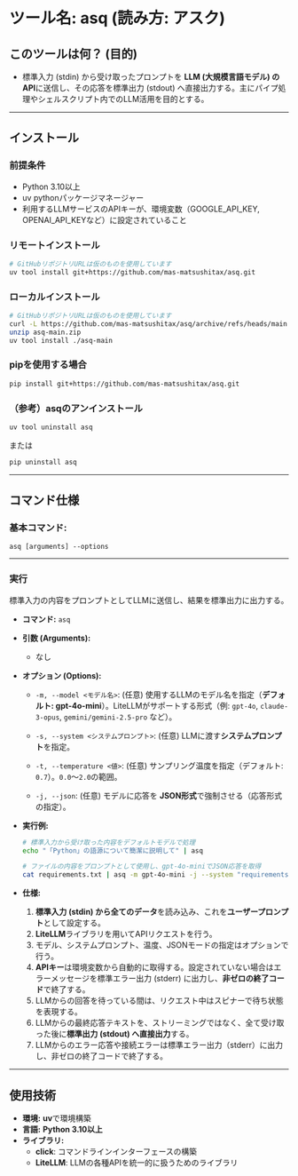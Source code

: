 # ツール名: asq (読み方: アスク)

## このツールは何？ (目的)
  * 標準入力 (stdin) から受け取ったプロンプトを **LLM (大規模言語モデル) のAPI**に送信し、その応答を標準出力 (stdout) へ直接出力する。主にパイプ処理やシェルスクリプト内でのLLM活用を目的とする。

-----

## インストール

### 前提条件

  - Python 3.10以上
  - uv pythonパッケージマネージャー
  - 利用するLLMサービスのAPIキーが、環境変数（GOOGLE_API_KEY, OPENAI_API_KEYなど）に設定されていること

### リモートインストール

```bash
# GitHubリポジトリURLは仮のものを使用しています
uv tool install git+https://github.com/mas-matsushitax/asq.git
```

### ローカルインストール

```bash
# GitHubリポジトリURLは仮のものを使用しています
curl -L https://github.com/mas-matsushitax/asq/archive/refs/heads/main.zip --output asq-main.zip
unzip asq-main.zip
uv tool install ./asq-main
```

### pipを使用する場合

```bash
pip install git+https://github.com/mas-matsushitax/asq.git
```

### （参考）asqのアンインストール

```sh
uv tool uninstall asq
```

または

```sh
pip uninstall asq
```

-----

## コマンド仕様

### 基本コマンド:

`asq [arguments] --options`

-----

### 実行

標準入力の内容をプロンプトとしてLLMに送信し、結果を標準出力に出力する。

* **コマンド:** `asq`
* **引数 (Arguments):**
  * なし
* **オプション (Options):**

  * `-m, --model <モデル名>`: (任意) 使用するLLMのモデル名を指定（**デフォルト: gpt-4o-mini**）。LiteLLMがサポートする形式（例: `gpt-4o`, `claude-3-opus`, `gemini/gemini-2.5-pro` など）。

  * `-s, --system <システムプロンプト>`: (任意) LLMに渡す**システムプロンプト**を指定。

  * `-t, --temperature <値>`: (任意) サンプリング温度を指定（デフォルト: `0.7`）。`0.0`～`2.0`の範囲。

  * `-j, --json`: (任意) モデルに応答を **JSON形式**で強制させる（応答形式の指定）。

* **実行例:**
  ```sh
  # 標準入力から受け取った内容をデフォルトモデルで処理
  echo "「Python」の語源について簡潔に説明して" | asq

  # ファイルの内容をプロンプトとして使用し、gpt-4o-miniでJSON応答を取得
  cat requirements.txt | asq -m gpt-4o-mini -j --system "requirements.txtの内容を読み、必要なライブラリとその用途をJSON形式でリストアップしてください。"
  ```

* **仕様:**
  1. **標準入力 (stdin) から全てのデータ**を読み込み、これを**ユーザープロンプト**として設定する。
  2. **LiteLLM**ライブラリを用いてAPIリクエストを行う。
  3. モデル、システムプロンプト、温度、JSONモードの指定はオプションで行う。
  4. **APIキー**は環境変数から自動的に取得する。設定されていない場合はエラーメッセージを標準エラー出力 (stderr) に出力し、**非ゼロの終了コード**で終了する。
  5. LLMからの回答を待っている間は、リクエスト中はスピナーで待ち状態を表現する。
  6. LLMからの最終応答テキストを、ストリーミングではなく、全て受け取った後に**標準出力 (stdout) へ直接出力**する。
  7. LLMからのエラー応答や接続エラーは標準エラー出力（stderr）に出力し、非ゼロの終了コードで終了する。

-----

## 使用技術
  * **環境:** **uv**で環境構築
  * **言語:** **Python 3.10以上**
  * **ライブラリ:**
    * **click**: コマンドラインインターフェースの構築
    * **LiteLLM**: LLMの各種APIを統一的に扱うためのライブラリ
